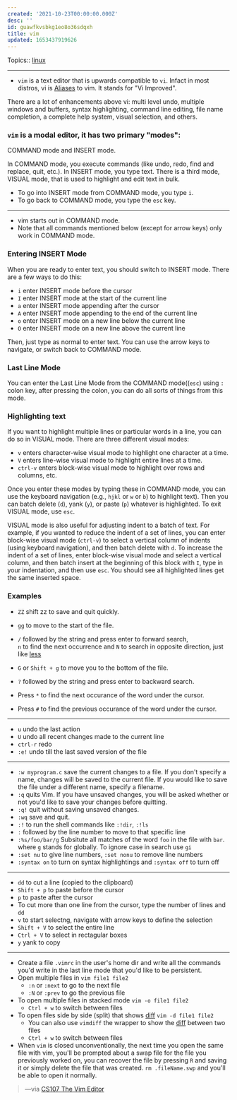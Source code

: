 ```yaml
---
created: '2021-10-23T00:00:00.000Z'
desc: ''
id: guawfkvsbkg1eo8o36sdqxh
title: vim
updated: 1653437919626
---
```

   
Topics::  [linux](../topics/linux.md)   
   
   
---   
   
   
- `vim` is a text editor that is upwards compatible to `vi`. Infact in most distros, vi is [Aliases](../devlog/aliases.md) to vim. It stands for "Vi Improved".   
   
There are a lot of enhancements above vi: multi level undo, multiple windows and buffers, syntax highlighting, command line editing, file name completion, a complete help system, visual selection, and others.   
   
### `vim` is a modal editor, it has two primary "modes":   
   
COMMAND mode and INSERT mode.   
   
In COMMAND mode, you execute commands (like undo, redo, find and replace, quit, etc.). In INSERT mode, you type text. There is a third mode, VISUAL mode, that is used to highlight and edit text in bulk.   
   
   
- To go into INSERT mode from COMMAND mode, you type `i`.   
- To go back to COMMAND mode, you type the `esc` key.   
   
   
---   
   
   
- <span class="underline">vim starts out in COMMAND mode</span>.   
- <span class="underline">Note that all commands mentioned below (except for arrow keys) only work in COMMAND mode.</span>   
   
### Entering INSERT Mode   
   
When you are ready to enter text, you should switch to INSERT mode. There are a few ways to do this:   
   
   
- `i` enter INSERT mode before the cursor   
- `I` enter INSERT mode at the start of the current line   
- `a` enter INSERT mode appending after the cursor   
- `A` enter INSERT mode appending to the end of the current line   
- `o` enter INSERT mode on a new line below the current line   
- `O` enter INSERT mode on a new line above the current line   
   
Then, just type as normal to enter text. You can use the arrow keys to navigate, or switch back to COMMAND mode.   
   
### Last Line Mode   
   
You can enter the Last Line Mode from the COMMAND mode((`esc`) using `:` colon key, after pressing the colon, you can do all sorts of things from this mode.   
   
### Highlighting text   
   
If you want to highlight multiple lines or particular words in a line, you can do so in VISUAL mode. There are three different visual modes:   
   
   
- `v` enters character-wise visual mode to highlight one character at a time.   
- `V` enters line-wise visual mode to highlight entire lines at a time.   
- `ctrl-v` enters block-wise visual mode to highlight over rows and columns, etc.   
   
Once you enter these modes by typing these in COMMAND mode, you can use the keyboard navigation (e.g., `hjkl` or `w` or `b`) to highlight text). Then you can batch delete (`d`), yank (`y`), or paste (`p`) whatever is highlighted. To exit VISUAL mode, use `esc`.   
   
VISUAL mode is also useful for adjusting indent to a batch of text. For example, if you wanted to reduce the indent of a set of lines, you can enter block-wise visual mode (`ctrl-v`) to select a vertical column of indents (using keyboard navigation), and then batch delete with `d`. To increase the indent of a set of lines, enter block-wise visual mode and select a vertical column, and then batch insert at the beginning of this block with `I`, type in your indentation, and then use `esc`. You should see all highlighted lines get the same inserted space.   
   
### Examples   
   
   
- `ZZ` shift zz to save and quit quickly.   
- `gg` to move to the start of the file.   
- `/` followed by the string and press enter to forward search,     
  `n` to find the next occurrence and `N` to search in opposite direction, just like [less](../devlog/less.md)   
   
- `G` or `Shift + g` to move you to the bottom of the file.   
- `?` followed by the string and press enter to backward search.   
- Press `*` to find the next occurance of the word under the cursor.   
- Press `#` to find the previous occurance of the word under the cursor.   
   
   
---   
   
   
- `u` undo the last action   
- `U` undo all recent changes made to the current line   
- `ctrl-r` redo   
- `:e!` undo till the last saved version of the file   
   
   
---   
   
   
- `:w myprogram.c` save the current changes to a file. If you don't specify a name, changes will be saved to the current file. If you would like to save the file under a different name, specify a filename.   
- `:q` quits Vim. If you have unsaved changes, you will be asked whether or not you'd like to save your changes before quitting.   
- `:q!` quit without saving unsaved changes.   
- `:wq` save and quit.   
- `:!` to run the shell commands like `:!dir`, `:!ls`   
- `:` followed by the line number to move to that specific line   
- `:%s/foo/bar/g` Subsitute all matches of the word `foo` in the file with `bar`. where `g` stands for globally. To ignore case in search use `gi`   
- `:set nu` to give line numbers, `:set nonu` to remove line numbers   
- `:syntax on` to turn on syntax highlightings and `:syntax off` to turn off   
   
   
---   
   
   
- `dd` to cut a line (copied to the clipboard)   
- `Shift + p` to paste before the cursor   
- `p` to paste after the cursor   
- To cut more than one line from the cursor, type the number of lines and `dd`   
- `v` to start selectng, navigate with arrow keys to define the selection   
- `Shift + V` to select the entire line   
- `Ctrl + V` to select in rectagular boxes   
- `y` yank to copy   
   
   
---   
   
   
- Create a file `.vimrc` in the user's home dir and write all the commands you'd write in the last line mode that you'd like to be <span class="underline">persistent</span>.   
- Open multiple files in `vim file1 file2`   
  - `:n` or `:next` to go to the next file   
  - `:N` or `:prev` to go the previous file   
- To open multiple files in stacked mode `vim -o file1 file2`   
  - `Ctrl + w` to switch between files   
- To open files side by side (split) that shows [diff](../devlog/diff.md) `vim -d file1 file2`   
  - You can also use `vimdiff` the wrapper to show the [diff](../devlog/diff.md) between two files   
  - `Ctrl + w` to switch between files   
- When `vim` is closed unconventionally, the next time you open the same file with vim, you'll be prompted about a swap file for the file you previously worked on, you can recover the file by pressing `R` and saving it or simply delete the file that was created. `rm .fileName.swp` and you'll be able to open it normally.   
   
> —via [CS107 The Vim Editor](https://web.stanford.edu/class/archive/cs/cs107/cs107.1218/resources/vim.html)
